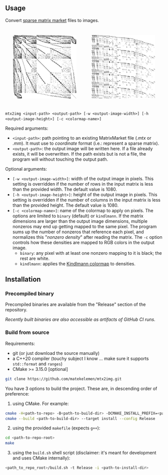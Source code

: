 ## Usage

Convert [sparse matrix market](https://math.nist.gov/MatrixMarket/formats.html#MMformat) files to images.

<p style="display: flex; flex-direction: row;">
        <img src=".github/assets/cube_isoparametric_quadratic_tets.png" style="max-width: 40%; margin: 5%;"/>
        <img src=".github/assets/rbs480a.png" style="max-width: 40%; margin: 5%;"/>
</p>

`mtx2img <input-path> <output-path> [-w <output-image-width>] [-h <output-image-height>] [-c <colormap-name>]`

Required arguments:
- `<input-path>`: path pointing to an existing MatrixMarket file (*.mtx* or *.mm*). It must use to *coordinate* format (i.e.: represent a sparse matrix).
- `<output-path>`: the output image will be written here. If a file already exists, it will be overwritten. If the path exists but is not a file, the program will without touching the output path.

Optional arguments:
- `[-w <output-image-width>]`: width of the output image in pixels. This setting is overridden if the number of rows in the input matrix is less than the provided width. The default value is 1080.
- `[-h <output-image-height>]`: height of the output image in pixels. This setting is overridden if the number of columns in the input matrix is less than the provided height. The default value is 1080.
- `[-c <colormap-name>]`: name of the colormap to apply on pixels. The options are limited to `binary` (default) or `kindlmann`. If the matrix dimensions are larger than the output image dimensions, multiple nonzeros may end up getting mapped to the same pixel. The program sums up the number of nonzeros that reference each pixel, and normalizes this "*nonzero density*" after reading the matrix. The `-c` option controls how these densities are mapped to RGB colors in the output image.
   - `binary`: any pixel with at least one nonzero mapping to it is black; the rest are white.
   - `kindlmann`: applies the [Kindlmann colormap](https://www.researchgate.net/publication/4006141_Face-based_luminance_matching_for_perceptual_colormap_generation) to densities.

## Installation

### Precompiled binary

Precompiled binaries are available from the "Release" section of the repository.

*Recently built binaries are also accessible as artifacts of GitHub CI runs.*

### Build from source

Requirements:
- git (or just download the source manually)
- a C++20 compiler (touchy subject I know ... make sure it supports `std::format` and `ranges`)
- CMake >= 3.15.0 [optional]

```bash
git clone https://github.com/matekelemen/mtx2img.git
```

You have 3 options to build the project. These are, in descending order of preference:
1) using CMake. For example:
```bash
cmake -H<path-to-repo> -B<path-to-build-dir> -DCMAKE_INSTALL_PREFIX=<path-to-install-dir>
cmake --build <path-to-build-dir> --target install --config Release
```
2) using the provided `makefile` (expects `g++`):
```bash
cd <path-to-repo-root>
make
```
3) using the `build.sh` shell script (disclaimer: it's meant for development and uses CMake internally):
```bash
<path_to_repo_root>/build.sh -t Release -i <path-to-install-dir>
```
